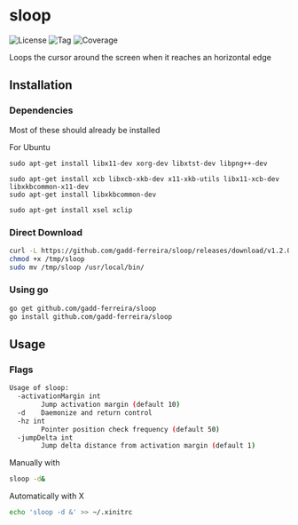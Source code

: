 # sloop

![License](https://img.shields.io/github/license/gadd-ferreira/sloop.svg?style=for-the-badge) ![Tag](https://img.shields.io/github/release/gadd-ferreira/sloop.svg?style=for-the-badge) ![Coverage](https://img.shields.io/badge/coverage-42.9%25-green.svg?style=for-the-badge)

Loops the cursor around the screen when it reaches an horizontal edge


## Installation

### Dependencies
Most of these should already be installed

For Ubuntu
```
sudo apt-get install libx11-dev xorg-dev libxtst-dev libpng++-dev   

sudo apt-get install xcb libxcb-xkb-dev x11-xkb-utils libx11-xcb-dev libxkbcommon-x11-dev
sudo apt-get install libxkbcommon-dev

sudo apt-get install xsel xclip
```

### Direct Download
```bash
curl -L https://github.com/gadd-ferreira/sloop/releases/download/v1.2.0/sloop-v1.2.0 -o /tmp/sloop
chmod +x /tmp/sloop
sudo mv /tmp/sloop /usr/local/bin/
```

### Using go
```bash
go get github.com/gadd-ferreira/sloop
go install github.com/gadd-ferreira/sloop
```

## Usage

### Flags
```bash
Usage of sloop:
  -activationMargin int
    	Jump activation margin (default 10)
  -d    Daemonize and return control
  -hz int
    	Pointer position check frequency (default 50)
  -jumpDelta int
    	Jump delta distance from activation margin (default 1)
```

Manually with
```bash
sloop -d&
```

Automatically with X
```bash
echo 'sloop -d &' >> ~/.xinitrc
```
